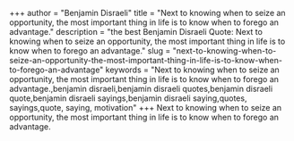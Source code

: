 +++
author = "Benjamin Disraeli"
title = "Next to knowing when to seize an opportunity, the most important thing in life is to know when to forego an advantage."
description = "the best Benjamin Disraeli Quote: Next to knowing when to seize an opportunity, the most important thing in life is to know when to forego an advantage."
slug = "next-to-knowing-when-to-seize-an-opportunity-the-most-important-thing-in-life-is-to-know-when-to-forego-an-advantage"
keywords = "Next to knowing when to seize an opportunity, the most important thing in life is to know when to forego an advantage.,benjamin disraeli,benjamin disraeli quotes,benjamin disraeli quote,benjamin disraeli sayings,benjamin disraeli saying,quotes, sayings,quote, saying, motivation"
+++
Next to knowing when to seize an opportunity, the most important thing in life is to know when to forego an advantage.

